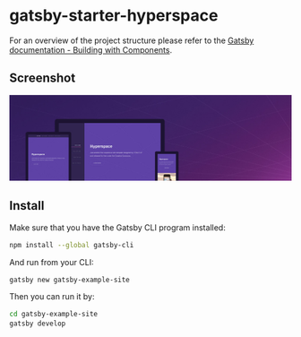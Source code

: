 # gatsby-starter-hyperspace

For an overview of the project structure please refer to the [Gatsby documentation - Building with Components](https://www.gatsbyjs.org/docs/building-with-components/).

## Screenshot

![Screenshot](./src/assets/img/hyperspace.jpg)

## Install

Make sure that you have the Gatsby CLI program installed:

```sh
npm install --global gatsby-cli
```

And run from your CLI:

```sh
gatsby new gatsby-example-site
```

Then you can run it by:

```sh
cd gatsby-example-site
gatsby develop
```
